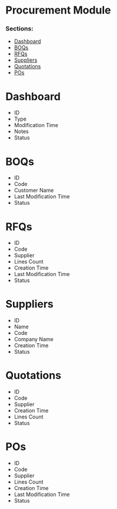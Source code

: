 # Procurement Module
### Sections:
* [Dashboard](#dashboard)
* [BOQs](#boqs)
* [RFQs](#rfqs)
* [Suppliers](#suppliers)
* [Quotations](#quotations)
* [POs](#pos)

# Dashboard
* ID
* Type
* Modification Time
* Notes
* Status

# BOQs
* ID
* Code
* Customer Name
* Last Modification Time
* Status

# RFQs
* ID
* Code
* Supplier
* Lines Count
* Creation Time
* Last Modification Time
* Status

# Suppliers
* ID 
* Name
* Code
* Company Name
* Creation Time
* Status

# Quotations
* ID 
* Code
* Supplier
* Creation Time
* Lines Count
* Status

# POs
* ID
* Code
* Supplier
* Lines Count
* Creation Time
* Last Modification Time
* Status

